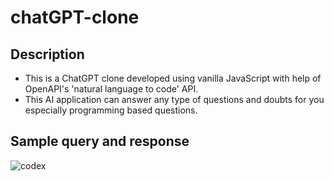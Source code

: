 # chatGPT-clone

## Description
- This is a ChatGPT clone developed using vanilla JavaScript with help of OpenAPI's 'natural language to code' API.
- This AI application can answer any type of questions and doubts for you especially programming based questions.

## Sample query and response
<img src="https://i.ibb.co/cxCCfZ7/codex.png" alt="codex" border="0">
